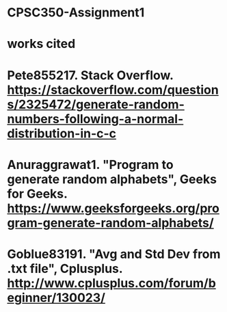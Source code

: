# CPSC350-Assignment1
# works cited
# Pete855217. Stack Overflow. https://stackoverflow.com/questions/2325472/generate-random-numbers-following-a-normal-distribution-in-c-c
# Anuraggrawat1. "Program to generate random alphabets", Geeks for Geeks. https://www.geeksforgeeks.org/program-generate-random-alphabets/
# Goblue83191. "Avg and Std Dev from .txt file", Cplusplus. http://www.cplusplus.com/forum/beginner/130023/
